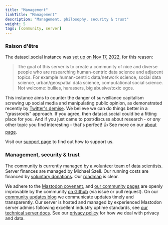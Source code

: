 ```yaml
---
title: "Management"
linkTitle: "Management"
description: "Management, philosophy, security & trust"
weight: 5
tags: [community, server]
---
```


### Raison d'être
The datasci.social instance was [set up on Nov 17, 2022](/blog/2022-11-17/datasci.social-opened/), for this reason:

> The goal of this server is to create a community of nice and diverse people who are researching human-centric data science and adjacent topics. For example human-centric data/network science, social data science, urban/geospatial data science, computational social science. Not welcome: bullies, harassers, big abusive/toxic egos.

This instance aims to counter the danger of surveillance capitalism screwing up social media and manipulating public opinion, as demonstrated recently by <a href="https://www.theverge.com/23551060/elon-musk-twitter-takeover-layoffs-workplace-salute-emoji">Twitter's demise</a>. We believe we can do things better in a "grassroots" approach. If you agree, then datasci.social could be a fitting place for you. And if you just came to post/discuss about research - or *any* other topic you find interesting - that's perfect! 👍 See more on our [about page](/about/). 

Visit our [support page](/docs/support/) to find out how to support us.

### Management, security & trust

The community is currently managed by [a volunteer team of data scientists](/docs/moderation/#team). Server finances are managed by Michael Szell. Our running costs are financed by [voluntary donations](/docs/support/). Our [roadmap](/docs/roadmap) is clear.

We adhere to the [Mastodon covenant](https://joinmastodon.org/covenant), and [our community pages](https://community.datasci.social) are openly improvable by the community [on Github](https://github.com/datascisocial/datascisocial.github.io) (via issue or pull request). On our [community updates blog](/blog) we communicate updates timely and transparently. Our server is hosted and managed by experienced Mastodon server admins following excellent industry uptime standards, see [our technical server docs](/docs/server/). See our [privacy policy](https://datasci.social/privacy-policy) for how we deal with privacy and data.